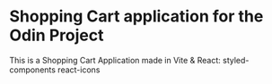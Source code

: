 # Shopping Cart application for the Odin Project

This is a Shopping Cart Application made in Vite & React:
styled-components
react-icons